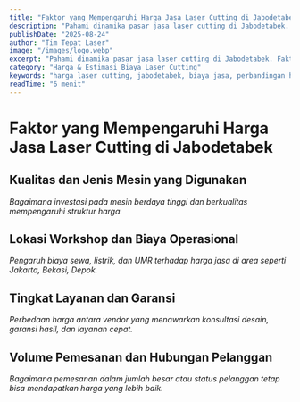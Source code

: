 ```yaml
---
title: "Faktor yang Mempengaruhi Harga Jasa Laser Cutting di Jabodetabek"
description: "Pahami dinamika pasar jasa laser cutting di Jabodetabek. Faktor apa saja yang membuat harga bervariasi antara satu vendor dengan yang lain?"
publishDate: "2025-08-24"
author: "Tim Tepat Laser"
image: "/images/logo.webp"
excerpt: "Pahami dinamika pasar jasa laser cutting di Jabodetabek. Faktor apa saja yang membuat harga bervariasi antara satu vendor dengan yang lain?"
category: "Harga & Estimasi Biaya Laser Cutting"
keywords: "harga laser cutting, jabodetabek, biaya jasa, perbandingan harga"
readTime: "6 menit"
---
```


# Faktor yang Mempengaruhi Harga Jasa Laser Cutting di Jabodetabek

## Kualitas dan Jenis Mesin yang Digunakan
*Bagaimana investasi pada mesin berdaya tinggi dan berkualitas mempengaruhi struktur harga.*

## Lokasi Workshop dan Biaya Operasional
*Pengaruh biaya sewa, listrik, dan UMR terhadap harga jasa di area seperti Jakarta, Bekasi, Depok.*

## Tingkat Layanan dan Garansi
*Perbedaan harga antara vendor yang menawarkan konsultasi desain, garansi hasil, dan layanan cepat.*

## Volume Pemesanan dan Hubungan Pelanggan
*Bagaimana pemesanan dalam jumlah besar atau status pelanggan tetap bisa mendapatkan harga yang lebih baik.*
